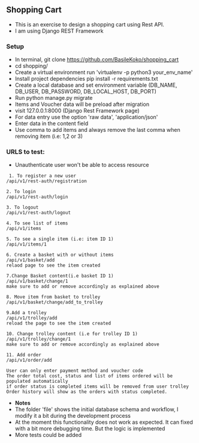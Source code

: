 ## Shopping Cart
- This is an exercise to design a shopping cart using Rest API.
- I am using Django REST Framework
### Setup

- In terminal, git clone https://github.com/BasileKoko/shopping_cart
- cd shopping/
- Create a virtual environment run 'virtualenv -p python3 your_env_name'
- Install project dependencies pip install -r requirements.txt
- Create a local database and set environment variable (DB_NAME, DB_USER, DB_PASSWORD, DB_LOCAL_HOST, DB_PORT)
- Run python manage.py migrate
- Items and Voucher data will be preload after migration
- visit 127.0.0.1:8000 (Django Rest Framework page)
- For data entry use the option 'raw data', 'application/json'
- Enter data in the content field
- Use comma to add items and always remove the last comma when removing item (i.e: 1,2 or 3) 

### URLS to test:
- Unauthenticate user won't be able to access resource
```
 1. To register a new user
/api/v1/rest-auth/registration

2. To login
/api/v1/rest-auth/login

3. To logout
/api/v1/rest-auth/logout

4. To see list of items
/api/v1/items

5. To see a single item (i.e: item ID 1)
/api/v1/items/1

6. Create a basket with or without items
/api/v1/basket/add
relaod page to see the item created

7.Change Basket content(i.e basket ID 1)
/api/v1/basket/change/1
make sure to add or remove accordingly as explained above

8. Move item from basket to trolley
/api/v1/basket/change/add_to_trolley

9.Add a trolley
/api/v1/trolley/add
reload the page to see the item created

10. Change trolley content (i.e for trolley ID 1)
/api/v1/trolley/change/1
make sure to add or remove accordingly as explained above

11. Add order
/api/v1/order/add

User can only enter payment method and voucher code
The order total cost, status and list of items ordered will be populated automatically
if order status is completed items will be removed from user trolley
Order history will show as the orders with status completed. 

```

- **Notes**
- The folder 'file' shows the initial database schema and workflow, I modify it a bit during the development process
- At the moment this functionality does not work as expected.
It can fixed with a bit more debugging time.
But the logic is implemented
- More tests could be added 